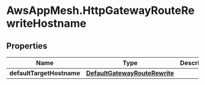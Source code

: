 # AwsAppMesh.HttpGatewayRouteRewriteHostname

## Properties

Name | Type | Description | Notes
------------ | ------------- | ------------- | -------------
**defaultTargetHostname** | [**DefaultGatewayRouteRewrite**](DefaultGatewayRouteRewrite.md) |  | [optional] 


